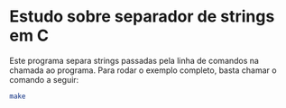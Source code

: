 # Estudo sobre separador de strings em C

Este programa separa strings passadas pela linha de comandos
na chamada ao programa. Para rodar o exemplo completo, basta chamar
o comando a seguir:

```sh
make
```
